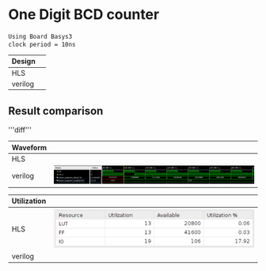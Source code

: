 # One Digit BCD counter

    Using Board Basys3
    clock period = 10ns

|Design||
|--|--|
|HLS| |
|verilog| |

## Result comparison

'''diff'''

|Waveform  |        |
|--------|--------|
|HLS     ||
|verilog | ![Alt text](image-2.png)|

|Utilization|                        |
|--         |--                      |
|HLS        | ![Alt text](image-1.png)|
|verilog    | |